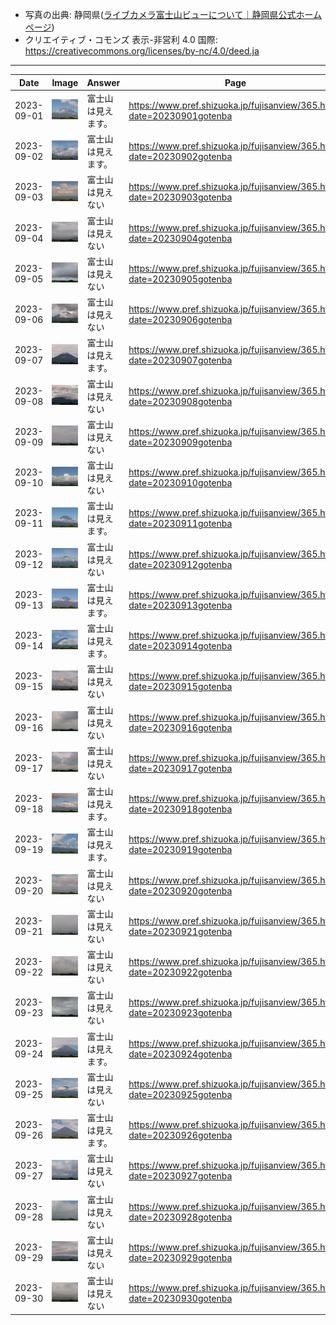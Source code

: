 - 写真の出典: 静岡県([ライブカメラ富士山ビューについて｜静岡県公式ホームページ](https://www.pref.shizuoka.jp/fujisanview/1044916.html))
- クリエイティブ・コモンズ 表示-非営利 4.0 国際: https://creativecommons.org/licenses/by-nc/4.0/deed.ja

---

| Date       | Image                        | Answer             | Page                                                                   |
| ---------- | ---------------------------- | ------------------ | ---------------------------------------------------------------------- |
| 2023-09-01 | ![](../images/20230901.jpeg) | 富士山は見えます。 | https://www.pref.shizuoka.jp/fujisanview/365.html?date=20230901gotenba |
| 2023-09-02 | ![](../images/20230902.jpeg) | 富士山は見えます。 | https://www.pref.shizuoka.jp/fujisanview/365.html?date=20230902gotenba |
| 2023-09-03 | ![](../images/20230903.jpeg) | 富士山は見えない   | https://www.pref.shizuoka.jp/fujisanview/365.html?date=20230903gotenba |
| 2023-09-04 | ![](../images/20230904.jpeg) | 富士山は見えない   | https://www.pref.shizuoka.jp/fujisanview/365.html?date=20230904gotenba |
| 2023-09-05 | ![](../images/20230905.jpeg) | 富士山は見えない   | https://www.pref.shizuoka.jp/fujisanview/365.html?date=20230905gotenba |
| 2023-09-06 | ![](../images/20230906.jpeg) | 富士山は見えない   | https://www.pref.shizuoka.jp/fujisanview/365.html?date=20230906gotenba |
| 2023-09-07 | ![](../images/20230907.jpeg) | 富士山は見えます。 | https://www.pref.shizuoka.jp/fujisanview/365.html?date=20230907gotenba |
| 2023-09-08 | ![](../images/20230908.jpeg) | 富士山は見えない   | https://www.pref.shizuoka.jp/fujisanview/365.html?date=20230908gotenba |
| 2023-09-09 | ![](../images/20230909.jpeg) | 富士山は見えない   | https://www.pref.shizuoka.jp/fujisanview/365.html?date=20230909gotenba |
| 2023-09-10 | ![](../images/20230910.jpeg) | 富士山は見えない   | https://www.pref.shizuoka.jp/fujisanview/365.html?date=20230910gotenba |
| 2023-09-11 | ![](../images/20230911.jpeg) | 富士山は見えます。 | https://www.pref.shizuoka.jp/fujisanview/365.html?date=20230911gotenba |
| 2023-09-12 | ![](../images/20230912.jpeg) | 富士山は見えない   | https://www.pref.shizuoka.jp/fujisanview/365.html?date=20230912gotenba |
| 2023-09-13 | ![](../images/20230913.jpeg) | 富士山は見えます。 | https://www.pref.shizuoka.jp/fujisanview/365.html?date=20230913gotenba |
| 2023-09-14 | ![](../images/20230914.jpeg) | 富士山は見えます。 | https://www.pref.shizuoka.jp/fujisanview/365.html?date=20230914gotenba |
| 2023-09-15 | ![](../images/20230915.jpeg) | 富士山は見えない   | https://www.pref.shizuoka.jp/fujisanview/365.html?date=20230915gotenba |
| 2023-09-16 | ![](../images/20230916.jpeg) | 富士山は見えない   | https://www.pref.shizuoka.jp/fujisanview/365.html?date=20230916gotenba |
| 2023-09-17 | ![](../images/20230917.jpeg) | 富士山は見えない   | https://www.pref.shizuoka.jp/fujisanview/365.html?date=20230917gotenba |
| 2023-09-18 | ![](../images/20230918.jpeg) | 富士山は見えます。 | https://www.pref.shizuoka.jp/fujisanview/365.html?date=20230918gotenba |
| 2023-09-19 | ![](../images/20230919.jpeg) | 富士山は見えます。 | https://www.pref.shizuoka.jp/fujisanview/365.html?date=20230919gotenba |
| 2023-09-20 | ![](../images/20230920.jpeg) | 富士山は見えない   | https://www.pref.shizuoka.jp/fujisanview/365.html?date=20230920gotenba |
| 2023-09-21 | ![](../images/20230921.jpeg) | 富士山は見えない   | https://www.pref.shizuoka.jp/fujisanview/365.html?date=20230921gotenba |
| 2023-09-22 | ![](../images/20230922.jpeg) | 富士山は見えない   | https://www.pref.shizuoka.jp/fujisanview/365.html?date=20230922gotenba |
| 2023-09-23 | ![](../images/20230923.jpeg) | 富士山は見えない   | https://www.pref.shizuoka.jp/fujisanview/365.html?date=20230923gotenba |
| 2023-09-24 | ![](../images/20230924.jpeg) | 富士山は見えます。 | https://www.pref.shizuoka.jp/fujisanview/365.html?date=20230924gotenba |
| 2023-09-25 | ![](../images/20230925.jpeg) | 富士山は見えない   | https://www.pref.shizuoka.jp/fujisanview/365.html?date=20230925gotenba |
| 2023-09-26 | ![](../images/20230926.jpeg) | 富士山は見えます。 | https://www.pref.shizuoka.jp/fujisanview/365.html?date=20230926gotenba |
| 2023-09-27 | ![](../images/20230927.jpeg) | 富士山は見えない   | https://www.pref.shizuoka.jp/fujisanview/365.html?date=20230927gotenba |
| 2023-09-28 | ![](../images/20230928.jpeg) | 富士山は見えない   | https://www.pref.shizuoka.jp/fujisanview/365.html?date=20230928gotenba |
| 2023-09-29 | ![](../images/20230929.jpeg) | 富士山は見えない   | https://www.pref.shizuoka.jp/fujisanview/365.html?date=20230929gotenba |
| 2023-09-30 | ![](../images/20230930.jpeg) | 富士山は見えない   | https://www.pref.shizuoka.jp/fujisanview/365.html?date=20230930gotenba |
